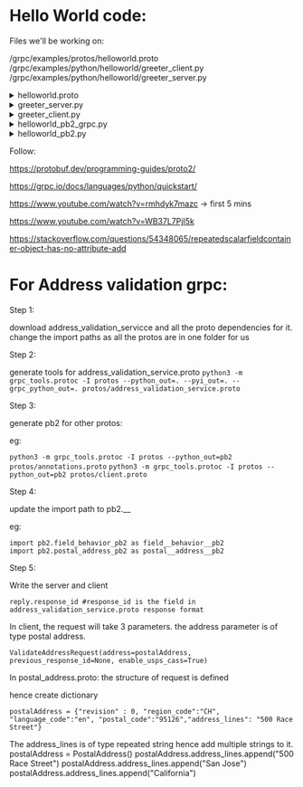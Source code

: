 # Hello World code:

Files we'll be working on:

/grpc/examples/protos/helloworld.proto
/grpc/examples/python/helloworld/greeter_client.py
/grpc/examples/python/helloworld/greeter_server.py

<details>

<summary> helloworld.proto </summary>

message HelloRequest{}:
    parameters which request will take
    
message HelloReply {}:
    parameters which response will send
    
        ```
        Numbers: 
        The numbered tags are used to match fields when serializing and deserializing the data.
        Obviously, if you change the numbering scheme, and apply this change to both serializer and deserializer, there is no issue.

        Consider though, if you saved data with the first numbering scheme, and loaded it with the second one, it would try to load one field into another, and deserialization would likely fail.

        Now, why is this useful? Let's say you need to add another field to your data, long after the schema is already in use,
        Because you explicitly give it a number, your deserializer is still able to load data serialized with the old numbering scheme, ignoring deserialization of non-existent data.
        ```
        
service Greeter{}:
    define the apis-> either Unary Calls, Client Side, Server Side or Multi-directional Streaming
    
</details>

<details>

<summary> greeter_server.py </summary>

Greeter(helloworld_pb2_grpc.GreeterServicer){}:
    implement methods from proto
    
def serve():
    setup server
    
    ```futures.ThreadPoolExecutor(max_workers=10) : max number of threads```
    
    ```helloworld_pb2_grpc.add_GreeterServicer_to_server(Greeter(), server) : add defined greeter service to server to direct request```
    
</details>

<details>

<summary> greeter_client.py </summary>

grpc.insecure_channel("localhost:50051"): connect

create request with necessary parameteres
get response and display

</details>


<details>

<summary> helloworld_pb2_grpc.py </summary>

will contain client stub
GreeterStub : defines how call is made to the server
 
</details>

<details>

<summary> helloworld_pb2.py </summary>

Stores all the requests and responses

</details>


Follow:

https://protobuf.dev/programming-guides/proto2/

https://grpc.io/docs/languages/python/quickstart/

https://www.youtube.com/watch?v=rmhdyk7mazc -> first 5 mins

https://www.youtube.com/watch?v=WB37L7PjI5k

https://stackoverflow.com/questions/54348065/repeatedscalarfieldcontainer-object-has-no-attribute-add


# For Address validation grpc:

Step 1:

download address_validation_servicce and all the proto dependencies for it.
change the import paths as all the protos are in one folder for us


Step 2:

generate tools for address_validation_service.proto
```python3 -m grpc_tools.protoc -I protos --python_out=. --pyi_out=. --grpc_python_out=. protos/address_validation_service.proto```


Step 3:

generate pb2 for other protos:

eg:

```python3 -m grpc_tools.protoc -I protos --python_out=pb2 protos/annotations.proto```
```python3 -m grpc_tools.protoc -I protos --python_out=pb2 protos/client.proto```


Step 4:

update the import path to pb2.__

eg:
```
import pb2.field_behavior_pb2 as field__behavior__pb2
import pb2.postal_address_pb2 as postal__address__pb2
```


Step 5:

Write the server and client

```
reply.response_id #response_id is the field in address_validation_service.proto response format
```

In client, the request will take 3 parameters. the address parameter is of type postal address.

```
ValidateAddressRequest(address=postalAddress, previous_response_id=None, enable_usps_cass=True)
```


In postal_address.proto: the structure of request is defined

hence create dictionary

```
postalAddress = {"revision" : 0, "region_code":"CH", "language_code":"en", "postal_code":"95126","address_lines": "500 Race Street"}
```

The address_lines is of type repeated string hence add multiple strings to it.
postalAddress = PostalAddress()
postalAddress.address_lines.append("500 Race Street")
postalAddress.address_lines.append("San Jose")
postalAddress.address_lines.append("California")
